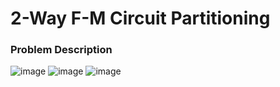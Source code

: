 # 2-Way F-M Circuit Partitioning

### Problem Description
![image](https://github.com/goodbob123/Physical-Design/tree/main/hw1/problem_description/page1.jpg)
![image](https://github.com/goodbob123/Physical-Design/tree/main/hw1/problem_description/page2.jpg)
![image](https://github.com/goodbob123/Physical-Design/tree/main/hw1/problem_description/page3.jpg)